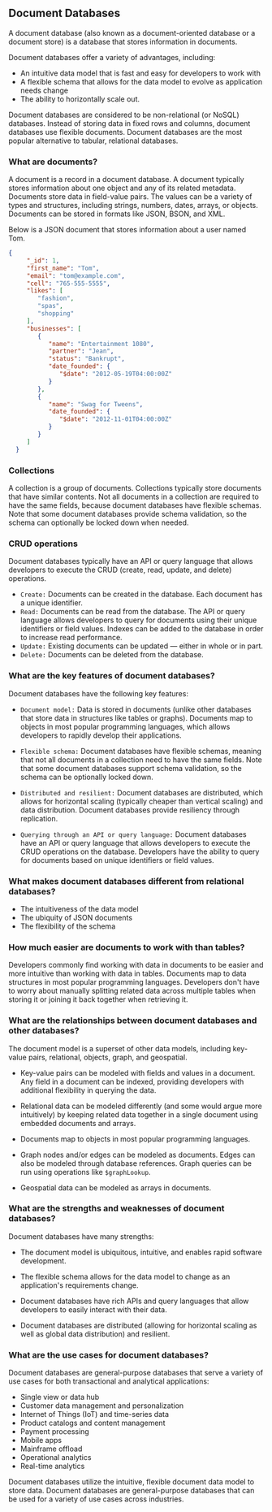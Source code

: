 ## Document Databases

A document database (also known as a document-oriented database or a document store) is a database that stores information in documents.

Document databases offer a variety of advantages, including:

- An intuitive data model that is fast and easy for developers to work with
- A flexible schema that allows for the data model to evolve as application needs change
- The ability to horizontally scale out.

Document databases are considered to be non-relational (or NoSQL) databases. Instead of storing data in fixed rows and columns, document databases use flexible documents. Document databases are the most popular alternative to tabular, relational databases.

### What are documents?

A document is a record in a document database. A document typically stores information about one object and any of its related metadata. Documents store data in field-value pairs. The values can be a variety of types and structures, including strings, numbers, dates, arrays, or objects. Documents can be stored in formats like JSON, BSON, and XML.

Below is a JSON document that stores information about a user named Tom.

```JSON
{
     "_id": 1,
     "first_name": "Tom",
     "email": "tom@example.com",
     "cell": "765-555-5555",
     "likes": [
        "fashion",
        "spas",
        "shopping"
     ],
     "businesses": [
        {
           "name": "Entertainment 1080",
           "partner": "Jean",
           "status": "Bankrupt",
           "date_founded": {
              "$date": "2012-05-19T04:00:00Z"
           }
        },
        {
           "name": "Swag for Tweens",
           "date_founded": {
              "$date": "2012-11-01T04:00:00Z"
           }
        }
     ]
  }
```

### Collections

A collection is a group of documents. Collections typically store documents that have similar contents. Not all documents in a collection are required to have the same fields, because document databases have flexible schemas. Note that some document databases provide schema validation, so the schema can optionally be locked down when needed.

### CRUD operations

Document databases typically have an API or query language that allows developers to execute the CRUD (create, read, update, and delete) operations.

- `Create:` Documents can be created in the database. Each document has a unique identifier.
- `Read:` Documents can be read from the database. The API or query language allows developers to query for documents using their unique identifiers or field values. Indexes can be added to the database in order to increase read performance.
- `Update:` Existing documents can be updated — either in whole or in part.
- `Delete:` Documents can be deleted from the database.


### What are the key features of document databases?

Document databases have the following key features:

- `Document model:` Data is stored in documents (unlike other databases that store data in structures like tables or graphs). Documents map to objects in most popular programming languages, which allows developers to rapidly develop their applications.

- `Flexible schema:` Document databases have flexible schemas, meaning that not all documents in a collection need to have the same fields. Note that some document databases support schema validation, so the schema can be optionally locked down.

- `Distributed and resilient:` Document databases are distributed, which allows for horizontal scaling (typically cheaper than vertical scaling) and data distribution. Document databases provide resiliency through replication.

- `Querying through an API or query language:` Document databases have an API or query language that allows developers to execute the CRUD operations on the database. Developers have the ability to query for documents based on unique identifiers or field values.


### What makes document databases different from relational databases?

- The intuitiveness of the data model
- The ubiquity of JSON documents
- The flexibility of the schema


### How much easier are documents to work with than tables?

Developers commonly find working with data in documents to be easier and more intuitive than working with data in tables. Documents map to data structures in most popular programming languages. Developers don't have to worry about manually splitting related data across multiple tables when storing it or joining it back together when retrieving it.


### What are the relationships between document databases and other databases?

The document model is a superset of other data models, including key-value pairs, relational, objects, graph, and geospatial.

- Key-value pairs can be modeled with fields and values in a document. Any field in a document can be indexed, providing developers with additional flexibility in querying the data.

- Relational data can be modeled differently (and some would argue more intuitively) by keeping related data together in a single document using embedded documents and arrays. 

- Documents map to objects in most popular programming languages.

- Graph nodes and/or edges can be modeled as documents. Edges can also be modeled through database references. Graph queries can be run using operations like `$graphLookup`.

- Geospatial data can be modeled as arrays in documents.


### What are the strengths and weaknesses of document databases?

Document databases have many strengths:

- The document model is ubiquitous, intuitive, and enables rapid software development.

- The flexible schema allows for the data model to change as an application's requirements change.

- Document databases have rich APIs and query languages that allow developers to easily interact with their data.

- Document databases are distributed (allowing for horizontal scaling as well as global data distribution) and resilient.


### What are the use cases for document databases?

Document databases are general-purpose databases that serve a variety of use cases for both transactional and analytical applications:

- Single view or data hub
- Customer data management and personalization
- Internet of Things (IoT) and time-series data
- Product catalogs and content management
- Payment processing
- Mobile apps
- Mainframe offload
- Operational analytics
- Real-time analytics


Document databases utilize the intuitive, flexible document data model to store data. Document databases are general-purpose databases that can be used for a variety of use cases across industries.









































